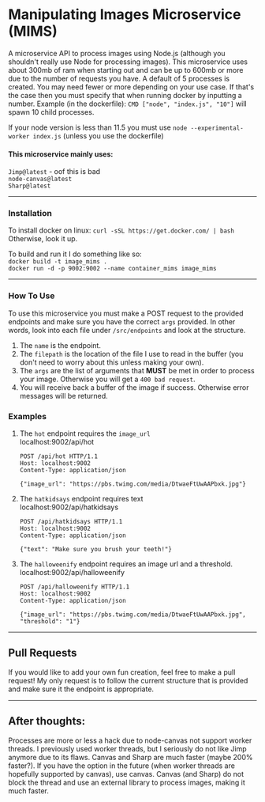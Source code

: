 # Manipulating Images Microservice (MIMS)
A microservice API to process images using Node.js (although you shouldn't really use Node for processing images).
This microservice uses about 300mb of ram when starting out and can be up to 600mb or more due to the number of requests you have.
A default of 5 processes is created. You may need fewer or more depending on your use case. If that's the case then you must specify that when running
docker by inputting a number. Example (in the dockerfile): `CMD ["node", "index.js", "10"]` will spawn 10 child processes.

If your node version is less than 11.5 you must use `node --experimental-worker index.js` (unless you use the dockerfile)

#### This microservice mainly uses:
`Jimp@latest` - oof this is bad \
`node-canvas@latest` \
`Sharp@latest`

___

### Installation
To install docker on linux: `curl -sSL https://get.docker.com/ | bash`
Otherwise, look it up.

To build and run it I do something like so: \
`docker build -t image_mims .` \
`docker run -d -p 9002:9002 --name container_mims image_mims`

___

### How To Use
To use this microservice you must make a POST request to the provided endpoints and make sure you have
the correct `args` provided. In other words, look into each file under `/src/endpoints` and look at the structure.

1) The `name` is the endpoint.
2) The `filepath` is the location of the file I use to read in the buffer (you don't need to worry about this unless making your own).
3) The `args` are the list of arguments that **MUST** be met in order to process your image. Otherwise you will get a `400 bad request`.
4) You will receive back a buffer of the image if success. Otherwise error messages will be returned.

### Examples

1) The `hot` endpoint requires the `image_url` \
localhost:9002/api/hot
    ```$xslt
    POST /api/hot HTTP/1.1
    Host: localhost:9002
    Content-Type: application/json
    
    {"image_url": "https://pbs.twimg.com/media/DtwaeFtUwAAPbxk.jpg"}
    ```

2) The `hatkidsays` endpoint requires text \
localhost:9002/api/hatkidsays
    ```$xslt
    POST /api/hatkidsays HTTP/1.1
    Host: localhost:9002
    Content-Type: application/json
    
    {"text": "Make sure you brush your teeth!"}
    ```
3) The `halloweenify` endpoint requires an image url and a threshold. \
localhost:9002/api/halloweenify

    ```$xslt
    POST /api/halloweenify HTTP/1.1
    Host: localhost:9002
    Content-Type: application/json

    {"image_url": "https://pbs.twimg.com/media/DtwaeFtUwAAPbxk.jpg", "threshold": "1"}
    ```

___

## Pull Requests
If you would like to add your own fun creation, feel free to make a pull request!
My only request is to follow the current structure that is provided and make sure it the endpoint is appropriate.

___

## After thoughts: 
Processes are more or less a hack due to node-canvas not support worker threads.
I previously used worker threads, but I seriously do not like Jimp anymore due to its flaws.
Canvas and Sharp are much faster (maybe 200% faster?).
If you have the option in the future (when worker threads are hopefully supported by canvas), use canvas.
Canvas (and Sharp) do not block the thread and use an external library to process images, making it much faster.


